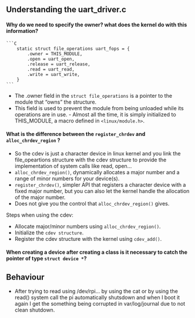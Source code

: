 ## Understanding the uart_driver.c

#### Why do we need to specify the owner? what does the kernel do with this information?    
    ```C
        static struct file_operations uart_fops = {
            .owner = THIS_MODULE,
            .open = uart_open,
            .release = uart_release,
            .read = uart_read,
            .write = uart_write,
        }
    ```

- The .owner field in the ```struct file_operations``` is a pointer to the module that “owns” the structure. 
- This field is used to prevent the module from being unloaded while its operations are in use. - Almost all the time, it is simply initialized to THIS_MODULE, a macro defined in ```<linux/module.h>```.

#### What is the difference between the ```register_chrdev``` and  ```alloc_chrdev_region``` ?
- So the cdev is just a character device in linux kernel and you link the file_opeartions structure with the cdev structure to provide the implementation of system calls like read, open...
- ```alloc_chrdev_region()```, dynamically allocates a major number and a range of minor numbers for your device(s).
- ```register_chrdev()```, simpler API that registers a character device with a fixed major number, but you can also let the kernel handle the allocation of the major number.
- Does not give you the control that ```alloc_chrdev_region()``` gives.

Steps when using the cdev:        
- Allocate major/minor numbers using ```alloc_chrdev_region()```.       
- Initialize the ```cdev structure```.
- Register the cdev structure with the kernel using ```cdev_add()```.

#### When creating a device after creating a class is it necessary to catch the pointer of type ```struct device *```?



## Behaviour
- After trying to read using /dev/rpi... by using the cat or by using the read() system call the pi automatically shutsdown and when I boot it again I get the something being corrupted in var/log/journal due to not clean shutdown.
